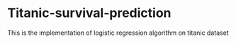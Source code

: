 # Titanic-survival-prediction
This is the implementation of logistic regression algorithm on titanic dataset  
